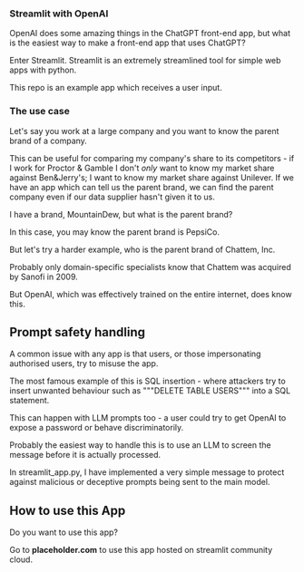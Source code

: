 ### Streamlit with OpenAI

OpenAI does some amazing things in the ChatGPT front-end app, but what is the easiest way to make a front-end app that uses ChatGPT?

Enter Streamlit. Streamlit is an extremely streamlined tool for simple web apps with python.

This repo is an example app which receives a user input.

### The use case
Let's say you work at a large company and you want to know the parent brand of a company.

This can be useful for comparing my company's share to its competitors - if I work for Proctor & Gamble I don't *only* want to know my market share against Ben&Jerry's; I want to know my market share against Unilever. If we have an app which can tell us the parent brand, we can find the parent company even if our data supplier hasn't given it to us.

I have a brand, MountainDew, but what is the parent brand?

In this case, you may know the parent brand is PepsiCo.

But let's try a harder example, who is the parent brand of Chattem, Inc.

Probably only domain-specific specialists know that Chattem was acquired by Sanofi in 2009.

But OpenAI, which was effectively trained on the entire internet, does know this.

## Prompt safety handling

A common issue with any app is that users, or those impersonating authorised users, try to misuse the app.

The most famous example of this is SQL insertion - where attackers try to insert unwanted behaviour such as """DELETE TABLE USERS""" into a SQL statement.

This can happen with LLM prompts too - a user could try to get OpenAI to expose a password or behave discriminatorily.

Probably the easiest way to handle this is to use an LLM to screen the message before it is actually processed.

In streamlit_app.py, I have implemented a very simple message to protect against malicious or deceptive prompts being sent to the main model.

## How to use this App

Do you want to use this app?

Go to **placeholder.com** to use this app hosted on streamlit community cloud.
